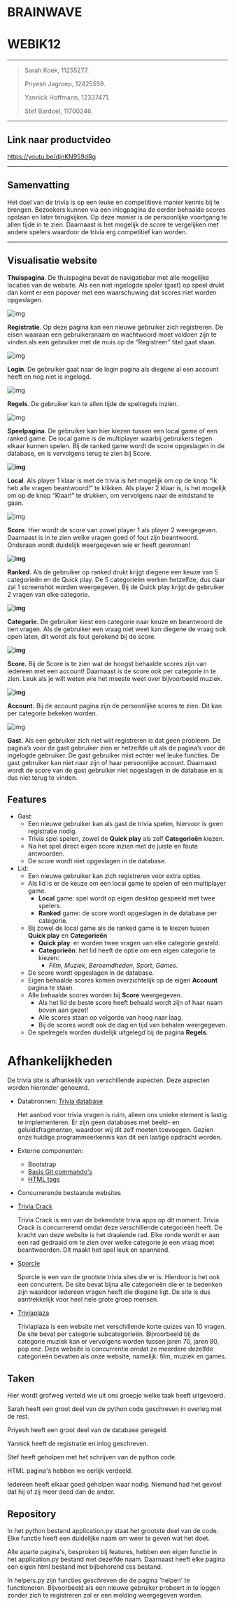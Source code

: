 # BRAINWAVE

# WEBIK12
----
> Sarah Koek, 11255277.
>
> Priyesh Jagroep, 12425559.
>
> Yannick Hoffmann, 12337471.
>
> Stef Bardoel, 11700246.

----
## Link naar productvideo

https://youtu.be/djnKN959dRg



----
## Samenvatting

Het doel van de trivia is op een leuke en competitieve manier kennis bij te brengen.  Bezoekers kunnen via een inlogpagina de eerder behaalde scores opslaan en later terugkijken. Op deze manier is de persoonlijke voortgang te allen tijde in te zien. Daarnaast is het mogelijk de score te vergelijken met andere spelers waardoor de trivia erg competitief kan worden.

----
## Visualisatie website
**Thuispagina**. De thuispagina bevat de navigatiebar met alle mogelijke locaties van de website. Als een niet ingelogde speler (gast) op speel drukt dan komt er een popover met een waarschuwing dat scores niet worden opgeslagen. 

![img](https://lh3.googleusercontent.com/Hc5PHzBIwWOQ2zzFvXDpXJAKj_6mChAGco8ijRivVF519V03d8gH5Wzg7piJDQAfIV9OUeX8Cqawqai_vmCUekxdKnQILTeeQ6spv6hfmJt3wnDSxOPonG27kN8yyu16iKdYoWFF)



**Registratie**. Op deze pagina kan een nieuwe gebruiker zich registreren. De eisen waaraan een gebruikersnaam en wachtwoord moet voldoen zijn te vinden als een gebruiker met de muis op de “Registreer” titel gaat staan. 

![img](https://lh4.googleusercontent.com/88OcXax4TB3qC6a1KBYxpyJfAlQDo9hgCu8bh4P5lJ-5IlJS_ZkZDF8Ul1x9UoLG2m4DCvZ1yr7v2-_kuqzkseMcRATbvFx0vV2rtiFs7CdDYDKG-cJa0c9w3XKxJYSB0AxrBWtg)



**Login**. De gebruiker gaat naar de login pagina als diegene al een account heeft en nog niet is ingelogd.

![img](https://lh3.googleusercontent.com/HD_qmE8YmOjlYpzsB5izC05-zSi65-fYdziuqkilFtgWGOruCfOQLzxJvLTRoQY4e9kL511s3Sa6xP2Hsie-Dm-pv1FoEPczGPTzwr8P0mxEciLuSEB6AQLVVW1LmmxlDV8RozcN)



**Regels**. De gebruiker kan te allen tijde de spelregels inzien. 

![img](https://lh3.googleusercontent.com/oY5WQEE9-WmS0wrBsAaJIST98Lr7SKUkkDp0h-4NQBoNtb0pSnz5d-0rpMdlumCcQg2aWV8DEiF6-GtbtT2gUOPhcHnzz6jJp-q9zLrC9NyvxX-DjNc6GyNoNO-7dcDKv_vDZs0Z)



**Speelpagina**. De gebruiker kan hier kiezen tussen een local game of een ranked game. De local game is de multiplayer waarbij gebruikers tegen elkaar kunnen spelen. Bij de ranked game wordt de score opgeslagen in de database, en is vervolgens terug te zien bij Score.

**![img](https://lh6.googleusercontent.com/JgIoGe6iWbGyu11UHI1rlkgFNSEMmNyEkd4tQ88r5Nv0n1qwM_tgYQJZZSIIP1I_baqImEow4CLMqtRvMYsFOhFqXkE9mgP4YnycLahAsMVSNn-cBZsVB-x0oCmAasrfrJze51cO)**



**Local**. Als player 1 klaar is met de trivia is het mogelijk om op de knop “Ik heb alle vragen beantwoord!” te klikken. Als player 2 klaar is, is het mogelijk om op de knop “Klaar!” te drukken, om vervolgens naar de eindstand te gaan.

![img](https://lh6.googleusercontent.com/vCCwB3tMeaoW1t3QaX4P0xSBvFSIhi3Rn-Yh_k2LRjg7Fc11uW4rVXmSO7F6uCEqi0GCfHtNuE2rIwOLIRbmm_c9fSd_q--f40mz3QlDcB6ygDkjqtI5_rl-Vq8EljWJUp5zh7ck)



**Score**. Hier wordt de score van zowel player 1 als player 2 weergegeven. Daarnaast is in te zien welke vragen goed of fout zijn beantwoord.  Onderaan wordt duidelijk weergegeven wie er heeft gewonnen!

**![img](https://lh5.googleusercontent.com/pDnPAepid0tKQwFyGsmAFeaZPWynI68t_XbogwekxIcy5701YHXROBZXr-YxGt6FU3YGhHnvABdK28FjtPPmVJ055PbF57J-UasoWz7siof7XkWAUzyW-o1HK-qDtrYf-QgNxdf9)**



**Ranked**. Als de gebruiker op ranked drukt krijgt diegene een keuze van 5 categorieën en de Quick play. De 5 categorieën werken hetzelfde, dus daar zal 1 screenshot worden weergegeven. Bij de Quick play krijgt de gebruiker 2 vragen van elke categorie.

**![img](https://lh4.googleusercontent.com/9KAhjQo7MQZDULRz2UrskDepVS8-PQBwhb-IQqkTvINc0KmLkgLF4mO9B-y6fL6TgDjWgmSvGvwTIxP9p61pbRX0P3KxzqQLrX7qUYrFRbJMHF50riC_Cl3r3lk2oybSgn7nAeO2)**



**Categorie.** De gebruiker kiest een categorie naar keuze en beantwoord de tien vragen. Als de gebruiker een vraag niet weet kan diegene de vraag ook open laten, dit wordt als fout gerekend bij de score.

**![img](https://lh6.googleusercontent.com/dwmc_RlfRCBhpmBxRO5lrJ0u-tyYGQzVCGJMEY9HX4RfmUogHHGClgKFc5Q2145KSsJUWn6FExaRHdz0N6vBVXrM-noPann_hi5RdJPae-du0kXJTa7EjciQSiGBoNFe5dUkE4OC)**



**Score.** Bij de Score is te zien wat de hoogst behaalde scores zijn van iedereen met een account! Daarnaast is de score ook per categorie in te zien. Leuk als je wilt weten wie het meeste weet over bijvoorbeeld muziek. 

**![img](https://lh5.googleusercontent.com/ba_4BiIiXyXzhH3mVwJqkU5MnRDogqWEu72uMkLLQld3biPNc7CkLrdX7shC0XLtJTAbHUYu9uLYp0aE1MZYqoJ8QDuyrUBHsmJwVH2y2cap15JHqlJAeXPaGXLx3pgiZ8c-EQQS)**



**Account.** Bij de account pagina zijn de persoonlijke scores te zien. Dit kan per categorie bekeken worden. 

![img](https://lh6.googleusercontent.com/2Q9DYPeGVtBnBlg_GVAZwmlPJpgknea7e7a6Oi_aBi4yRLcvXP9ttVT8cnu_niO4K0OH1estzfIH7u0BW_7uXmDvcv5KNb6TkXLHLiIhhnc8rkD_9s3HDG9v1wmYnRMkYCSH4yF8)



**Gast.** Als een gebruiker zich niet wilt registreren is dat geen probleem. De pagina’s voor de gast gebruiker zien er hetzelfde uit als de pagina’s voor de ingelogde gebruiker. De gast gebruiker mist echter wel leuke functies. De gast gebruiker kan niet naar zijn of haar persoonlijke account. Daarnaast wordt de score van de gast gebruiker niet opgeslagen in de database en is dus niet terug te vinden.

## Features
 - Gast:
      - Een nieuwe gebruiker kan als gast de trivia spelen, hiervoor is geen registratie nodig.
      - Trivia spel spelen, zowel de **Quick play** als zelf **Categorieën** kiezen.
      - Na het spel direct eigen score inzien met de juiste en foute antwoorden.
      - De score wordt niet opgeslagen in de database.
 - Lid:
      - Een nieuwe gebruiker kan zich registreren voor extra opties.
      - Als lid is er de keuze om een local game te spelen of een multiplayer game.
           - **Local** game: spel wordt op eigen desktop gespeeld met twee spelers.
           - **Ranked** game: de score wordt opgeslagen in de database per categorie.
      - Bij zowel de local game als de ranked game is te kiezen tussen **Quick play** en **Categorieën**
           - **Quick play**: er worden twee vragen van elke categorie gesteld.
           - **Categorieën**: het lid heeft de optie om een eigen categorie te kiezen:
                - *Film*, *Muziek*, *Beroemdheden*, *Sport*, *Games*.
      - De score wordt opgeslagen in de database.
      - Eigen behaalde scores komen overzichtelijk op de eigen **Account** pagina te staan.
      - Alle behaalde scores worden bij **Score** weergegeven.
           - Als het lid de beste score heeft behaald wordt zijn of haar naam boven aan gezet!
           - Alle scores staan op volgorde van hoog naar laag.
           - Bij de scores wordt ook de dag en tijd van behalen weergegeven.
      - De spelregels worden duidelijk uitgelegd bij de pagina **Regels**.

# Afhankelijkheden
De trivia site is afhankelijk van verschillende aspecten. Deze aspecten worden hieronder genoemd.


 - Databronnen: [Trivia database](https://opentdb.com/api_config.php)

   Het aanbod voor trivia vragen is ruim, alleen ons unieke element is lastig te implementeren. Er zijn geen databases met beeld- en geluidsfragmenten, waardoor wij dit zelf moeten toevoegen. Gezien onze huidige programmeerkennis kan dit een lastige opdracht worden.

 - Externe componenten:

     - Bootstrap
     - [Basis Git commando's](https://confluence.atlassian.com/bitbucketserver/basic-git-commands-776639767.html)
     - [HTML tags](https://www.w3schools.com/tags/)


 - Concurrerende bestaande websites

 - [Trivia Crack](http://www.triviacrack.com)

   Trivia Crack is een van de bekendste trivia apps op dit moment. Trivia Crack is concurrerend omdat deze verschillende categorieën heeft. De kracht van deze website is het draaiende rad. Elke ronde wordt er aan een rad gedraaid om te zien over welke categorie je een vraag moet beantwoorden. Dit maakt het spel leuk en spannend. 

 - [Sporcle](https://www.sporcle.com/) 

   Sporcle is een van de grootste trivia sites die er is. Hierdoor is het ook een concurrent. De site bevat bijna alle categorieën die er te bedenken zijn waardoor iedereen vragen heeft die diegene ligt. De site is dus aantrekkelijk voor heel hele grote groep mensen. 

 - [Triviaplaza](https://www.triviaplaza.com/) 

   Triviaplaza is een website met verschillende korte quizes van 10 vragen. De site bevat per categorie subcategorieën. Bijvoorbeeld bij de categorie muziek kan er vervolgens worden tussen jaren 70, jaren 80, pop enz. Deze website is concurrentie omdat ze meerdere dezelfde categorieën bevatten als onze website, namelijk: film, muziek en games. 


## Taken

Hier wordt grofweg verteld wie uit ons groepje welke taak heeft uitgevoerd.

Sarah heeft een groot deel van de python code geschreven in overleg met de rest.

Priyesh heeft een groot deel van de database geregeld.

Yannick heeft de registratie en inlog geschreven.

Stef heeft geholpen met het schrijven van de python code.

HTML pagina's hebben we eerlijk verdeeld.

Iedereen heeft elkaar goed geholpen waar nodig. Niemand had het gevoel dat hij of zij meer deed dan de ander.

## Repository

In het python bestand application.py staat het grootste deel van de code. Elke functie heeft een duidelijke naam om weer te geven wat het doet.

Alle aparte pagina's, besproken bij features, hebben een eigen functie in het application.py bestand met dezelfde naam. Daarnaast heeft elke pagina een eigen html bestand met bijbehorend css bestand.

In helpers.py zijn functies geschreven die de pagina 'helpen' te functioneren. Bijvoorbeeld als een nieuwe gebruiker probeert in te loggen zonder zich te registreren zal er een melding weergegeven worden.
